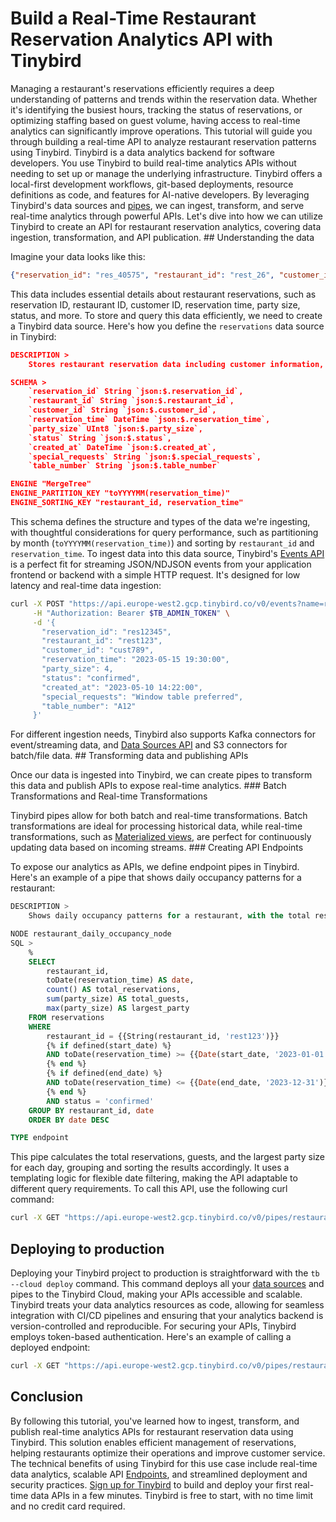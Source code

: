 # Build a Real-Time Restaurant Reservation Analytics API with Tinybird

Managing a restaurant's reservations efficiently requires a deep understanding of patterns and trends within the reservation data. Whether it's identifying the busiest hours, tracking the status of reservations, or optimizing staffing based on guest volume, having access to real-time analytics can significantly improve operations. This tutorial will guide you through building a real-time API to analyze restaurant reservation patterns using Tinybird. Tinybird is a data analytics backend for software developers. You use Tinybird to build real-time analytics APIs without needing to set up or manage the underlying infrastructure. Tinybird offers a local-first development workflows, git-based deployments, resource definitions as code, and features for AI-native developers. By leveraging Tinybird's data sources and [pipes](https://www.tinybird.co/docs/forward/work-with-data/pipes), we can ingest, transform, and serve real-time analytics through powerful APIs. Let's dive into how we can utilize Tinybird to create an API for restaurant reservation analytics, covering data ingestion, transformation, and API publication. ## Understanding the data

Imagine your data looks like this:

```json
{"reservation_id": "res_40575", "restaurant_id": "rest_26", "customer_id": "cust_575", "reservation_time": "2025-05-15 16:46:43", "party_size": 12, "status": "confirmed", "created_at": "2025-04-18 18:46:43", "special_requests": "", "table_number": "6"}
```

This data includes essential details about restaurant reservations, such as reservation ID, restaurant ID, customer ID, reservation time, party size, status, and more. To store and query this data efficiently, we need to create a Tinybird data source. Here's how you define the `reservations` data source in Tinybird:

```json
DESCRIPTION >
    Stores restaurant reservation data including customer information, reservation time, and party size

SCHEMA >
    `reservation_id` String `json:$.reservation_id`,
    `restaurant_id` String `json:$.restaurant_id`,
    `customer_id` String `json:$.customer_id`,
    `reservation_time` DateTime `json:$.reservation_time`,
    `party_size` UInt8 `json:$.party_size`,
    `status` String `json:$.status`,
    `created_at` DateTime `json:$.created_at`,
    `special_requests` String `json:$.special_requests`,
    `table_number` String `json:$.table_number`

ENGINE "MergeTree"
ENGINE_PARTITION_KEY "toYYYYMM(reservation_time)"
ENGINE_SORTING_KEY "restaurant_id, reservation_time"
```

This schema defines the structure and types of the data we're ingesting, with thoughtful considerations for query performance, such as partitioning by month (`toYYYYMM(reservation_time)`) and sorting by `restaurant_id` and `reservation_time`. To ingest data into this data source, Tinybird's [Events API](https://www.tinybird.co/docs/forward/get-data-in/events-api) is a perfect fit for streaming JSON/NDJSON events from your application frontend or backend with a simple HTTP request. It's designed for low latency and real-time data ingestion:

```bash
curl -X POST "https://api.europe-west2.gcp.tinybird.co/v0/events?name=reservations" \
     -H "Authorization: Bearer $TB_ADMIN_TOKEN" \
     -d '{
       "reservation_id": "res12345",
       "restaurant_id": "rest123",
       "customer_id": "cust789",
       "reservation_time": "2023-05-15 19:30:00",
       "party_size": 4,
       "status": "confirmed",
       "created_at": "2023-05-10 14:22:00",
       "special_requests": "Window table preferred",
       "table_number": "A12"
     }'
```

For different ingestion needs, Tinybird also supports Kafka connectors for event/streaming data, and [Data Sources API](https://www.tinybird.co/docs/api-reference/datasource-api) and S3 connectors for batch/file data. ## Transforming data and publishing APIs

Once our data is ingested into Tinybird, we can create pipes to transform this data and publish APIs to expose real-time analytics. ### Batch Transformations and Real-time Transformations

Tinybird pipes allow for both batch and real-time transformations. Batch transformations are ideal for processing historical data, while real-time transformations, such as [Materialized views](https://www.tinybird.co/docs/forward/work-with-data/optimize/materialized-views), are perfect for continuously updating data based on incoming streams. ### Creating API Endpoints

To expose our analytics as APIs, we define endpoint pipes in Tinybird. Here's an example of a pipe that shows daily occupancy patterns for a restaurant:

```sql
DESCRIPTION >
    Shows daily occupancy patterns for a restaurant, with the total reservations and guests by day

NODE restaurant_daily_occupancy_node
SQL >
    %
    SELECT 
        restaurant_id,
        toDate(reservation_time) AS date,
        count() AS total_reservations,
        sum(party_size) AS total_guests,
        max(party_size) AS largest_party
    FROM reservations
    WHERE 
        restaurant_id = {{String(restaurant_id, 'rest123')}}
        {% if defined(start_date) %}
        AND toDate(reservation_time) >= {{Date(start_date, '2023-01-01')}}
        {% end %}
        {% if defined(end_date) %}
        AND toDate(reservation_time) <= {{Date(end_date, '2023-12-31')}}
        {% end %}
        AND status = 'confirmed'
    GROUP BY restaurant_id, date
    ORDER BY date DESC

TYPE endpoint
```

This pipe calculates the total reservations, guests, and the largest party size for each day, grouping and sorting the results accordingly. It uses a templating logic for flexible date filtering, making the API adaptable to different query requirements. To call this API, use the following curl command:

```bash
curl -X GET "https://api.europe-west2.gcp.tinybird.co/v0/pipes/restaurant_daily_occupancy.json?token=$TB_ADMIN_TOKEN&restaurant_id=rest123&start_date=2023-01-01&end_date=2023-12-31"
```


## Deploying to production

Deploying your Tinybird project to production is straightforward with the `tb --cloud deploy` command. This command deploys all your [data sources](https://www.tinybird.co/docs/forward/get-data-in/data-sources) and pipes to the Tinybird Cloud, making your APIs accessible and scalable. Tinybird treats your data analytics resources as code, allowing for seamless integration with CI/CD pipelines and ensuring that your analytics backend is version-controlled and reproducible. For securing your APIs, Tinybird employs token-based authentication. Here's an example of calling a deployed endpoint:

```bash
curl -X GET "https://api.europe-west2.gcp.tinybird.co/v0/pipes/restaurant_daily_occupancy.json?token=$TB_PROD_TOKEN&restaurant_id=rest123"
```


## Conclusion

By following this tutorial, you've learned how to ingest, transform, and publish real-time analytics APIs for restaurant reservation data using Tinybird. This solution enables efficient management of reservations, helping restaurants optimize their operations and improve customer service. The technical benefits of using Tinybird for this use case include real-time data analytics, scalable API [Endpoints](https://www.tinybird.co/docs/forward/work-with-data/publish-data/endpoints), and streamlined deployment and security practices. [Sign up for Tinybird](https://cloud.tinybird.co/signup) to build and deploy your first real-time data APIs in a few minutes. Tinybird is free to start, with no time limit and no credit card required.